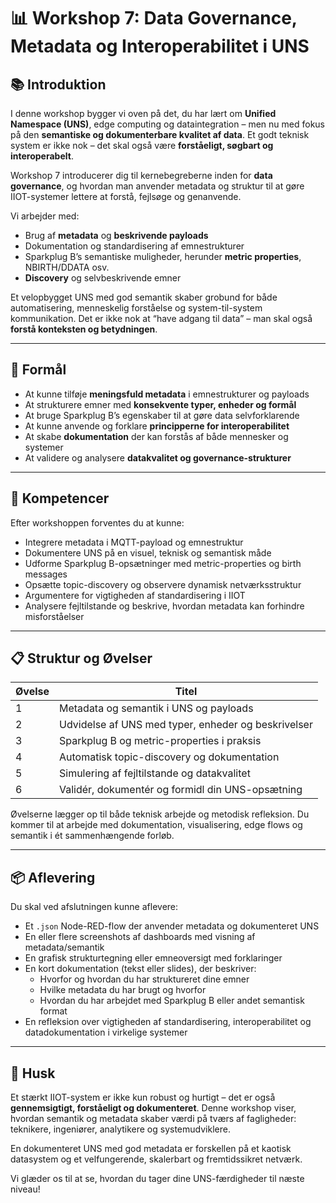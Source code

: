 # 📊 Workshop 7: Data Governance, Metadata og Interoperabilitet i UNS

## 📚 Introduktion
I denne workshop bygger vi oven på det, du har lært om **Unified Namespace (UNS)**, edge computing og dataintegration – men nu med fokus på den **semantiske og dokumenterbare kvalitet af data**. Et godt teknisk system er ikke nok – det skal også være **forståeligt, søgbart og interoperabelt**. 

Workshop 7 introducerer dig til kernebegreberne inden for **data governance**, og hvordan man anvender metadata og struktur til at gøre IIOT-systemer lettere at forstå, fejlsøge og genanvende. 

Vi arbejder med:
- Brug af **metadata** og **beskrivende payloads**
- Dokumentation og standardisering af emnestrukturer
- Sparkplug B’s semantiske muligheder, herunder **metric properties**, NBIRTH/DDATA osv.
- **Discovery** og selvbeskrivende emner

Et velopbygget UNS med god semantik skaber grobund for både automatisering, menneskelig forståelse og system-til-system kommunikation. Det er ikke nok at “have adgang til data” – man skal også **forstå konteksten og betydningen**.

---

## 🎯 Formål
- At kunne tilføje **meningsfuld metadata** i emnestrukturer og payloads
- At strukturere emner med **konsekvente typer, enheder og formål**
- At bruge Sparkplug B’s egenskaber til at gøre data selvforklarende
- At kunne anvende og forklare **principperne for interoperabilitet**
- At skabe **dokumentation** der kan forstås af både mennesker og systemer
- At validere og analysere **datakvalitet og governance-strukturer**

---

## 🧠 Kompetencer
Efter workshoppen forventes du at kunne:
- Integrere metadata i MQTT-payload og emnestruktur
- Dokumentere UNS på en visuel, teknisk og semantisk måde
- Udforme Sparkplug B-opsætninger med metric-properties og birth messages
- Opsætte topic-discovery og observere dynamisk netværksstruktur
- Argumentere for vigtigheden af standardisering i IIOT
- Analysere fejltilstande og beskrive, hvordan metadata kan forhindre misforståelser

---

## 📋 Struktur og Øvelser
| Øvelse | Titel |
|--------|-------|
| 1 | Metadata og semantik i UNS og payloads |
| 2 | Udvidelse af UNS med typer, enheder og beskrivelser |
| 3 | Sparkplug B og metric-properties i praksis |
| 4 | Automatisk topic-discovery og dokumentation |
| 5 | Simulering af fejltilstande og datakvalitet |
| 6 | Validér, dokumentér og formidl din UNS-opsætning |

Øvelserne lægger op til både teknisk arbejde og metodisk refleksion. Du kommer til at arbejde med dokumentation, visualisering, edge flows og semantik i ét sammenhængende forløb.

---

## 📦 Aflevering
Du skal ved afslutningen kunne aflevere:
- Et `.json` Node-RED-flow der anvender metadata og dokumenteret UNS
- En eller flere screenshots af dashboards med visning af metadata/semantik
- En grafisk strukturtegning eller emneoversigt med forklaringer
- En kort dokumentation (tekst eller slides), der beskriver:
  - Hvorfor og hvordan du har struktureret dine emner
  - Hvilke metadata du har brugt og hvorfor
  - Hvordan du har arbejdet med Sparkplug B eller andet semantisk format
- En refleksion over vigtigheden af standardisering, interoperabilitet og datadokumentation i virkelige systemer

---

## 📢 Husk
Et stærkt IIOT-system er ikke kun robust og hurtigt – det er også **gennemsigtigt, forståeligt og dokumenteret**. Denne workshop viser, hvordan semantik og metadata skaber værdi på tværs af fagligheder: teknikere, ingeniører, analytikere og systemudviklere.

En dokumenteret UNS med god metadata er forskellen på et kaotisk datasystem og et velfungerende, skalerbart og fremtidssikret netværk.

Vi glæder os til at se, hvordan du tager dine UNS-færdigheder til næste niveau!

